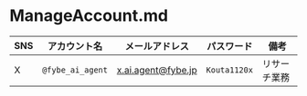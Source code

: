 # ManageAccount.md

| SNS          | アカウント名      | メールアドレス          | パスワード     | 備考             |
|---------------|-------------------|-------------------------|---------------|------------------|
| X       | `@fybe_ai_agent`       | x.ai.agent@fybe.jp       | `Kouta1120x`    | リサーチ業務   |
